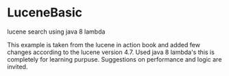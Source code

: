 # LuceneBasic
lucene search using java 8 lambda

This example is taken from the lucene in action book and added few changes according to the lucene version 4.7. 
Used java 8 lambda's this is completely for learning purpuse. Suggestions on performance and logic are invited.
